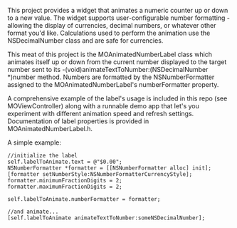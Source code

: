 This project provides a widget that animates a numeric counter up or down to a new value.  The widget supports user-configurable number formatting - allowing the display of currencies, decimal numbers, or whatever other format you'd like.  Calculations used to perform the animation use the NSDecimalNumber class and are safe for currencies.

This meat of this project is the MOAnimatedNumberLabel class which animates itself up or down from the current number displayed to the target number sent to its -(void)animateTextToNumber:(NSDecimalNumber *)number method.  Numbers are formatted by the NSNumberFormatter assigned to the MOAnimatedNumberLabel's numberFormatter property.

A comprehensive example of the label's usage is included in this repo (see MOViewController) along with a runnable demo app that let's you experiment with different animation speed and refresh settings.  Documentation of label properties is provided in MOAnimatedNumberLabel.h.

A simple example:

    //initialize the label
    self.labelToAnimate.text = @"$0.00";
    NSNumberFormatter *formatter = [[NSNumberFormatter alloc] init];
    [formatter setNumberStyle:NSNumberFormatterCurrencyStyle];
    formatter.minimumFractionDigits = 2;
    formatter.maximumFractionDigits = 2;
    
    self.labelToAnimate.numberFormatter = formatter;
    
    //and animate...
    [self.labelToAnimate animateTextToNumber:someNSDecimalNumber];
